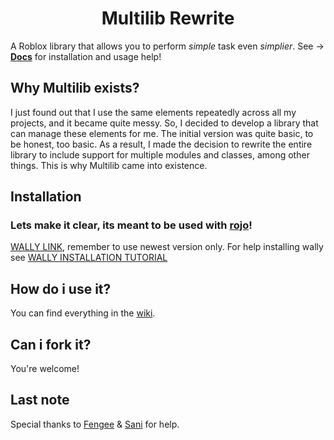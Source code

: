 <div align="center">
  <h1>
    Multilib Rewrite
  </h1>
</div>

A Roblox library that allows you to perform *simple* task even *simplier*. See ->
[**Docs**](https://opkvysxct.github.io/Multilib-Rewrite/) for installation and usage help!

## Why Multilib exists?
I just found out that I use the same elements repeatedly across all my projects, and it became quite messy. So, I decided to develop a library that can manage these elements for me. The initial version was quite basic, to be honest, too basic. As a result, I made the decision to rewrite the entire library to include support for multiple modules and classes, among other things. This is why Multilib came into existence.

## Installation
### Lets make it clear, its meant to be used with [rojo](https://rojo.space/)!
[WALLY LINK](https://wally.run/package/opkvysxct/multilib), remember to use newest version only.
For help installing wally see [WALLY INSTALLATION TUTORIAL](https://wally.run/install)

## How do i use it?
You can find everything in the [wiki](https://opkvysxct.github.io/Multilib-Rewrite/).

## Can i fork it?
You're welcome!

## Last note
Special thanks to [Fengee](https://github.com/NiceAssasin123) & [Sani](https://github.com/AlwaysSunnySani) for help.
